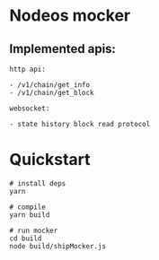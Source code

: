 # Nodeos mocker

## Implemented apis:

    http api:

    - /v1/chain/get_info
    - /v1/chain/get_block

    websocket:

    - state history block read protocol

# Quickstart

    # install deps
    yarn

    # compile
    yarn build

    # run mocker
    cd build
    node build/shipMocker.js